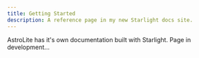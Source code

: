 ```yaml
---
title: Getting Started
description: A reference page in my new Starlight docs site.
---
```


AstroLite has it's own documentation built with Starlight. Page in development...